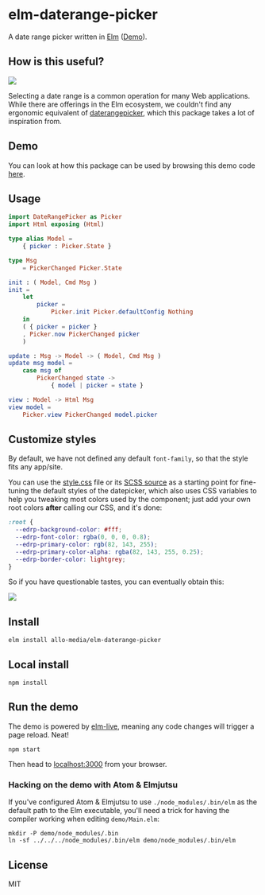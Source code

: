 # elm-daterange-picker

A date range picker written in [Elm](https://elm-lang.org/) ([Demo](https://allo-media.github.io/elm-daterange-picker/)).

## How is this useful?

![](https://i.imgur.com/qCH5hGn.png)

Selecting a date range is a common operation for many Web applications. While
there are offerings in the Elm ecosystem, we couldn't find any ergonomic
equivalent of [daterangepicker](http://www.daterangepicker.com/), which this
package takes a lot of inspiration from.

## Demo

You can look at how this package can be used by browsing this demo code
[here](https://github.com/allo-media/elm-daterange-picker/blob/master/demo/Main.elm).

## Usage

```elm
import DateRangePicker as Picker
import Html exposing (Html)

type alias Model =
    { picker : Picker.State }

type Msg
    = PickerChanged Picker.State

init : ( Model, Cmd Msg )
init =
    let
        picker =
            Picker.init Picker.defaultConfig Nothing
    in
    ( { picker = picker }
    , Picker.now PickerChanged picker
    )

update : Msg -> Model -> ( Model, Cmd Msg )
update msg model =
    case msg of
        PickerChanged state ->
            { model | picker = state }

view : Model -> Html Msg
view model =
    Picker.view PickerChanged model.picker
```

## Customize styles

By default, we have not defined any default `font-family`, so that the style
fits any app/site.

You can use the [style.css] file or its [SCSS source] as a starting point for
fine-tuning the default styles of the datepicker, which also uses CSS variables
to help you tweaking most colors used by the component; just add your own root
colors **after** calling our CSS, and it's done:

```CSS
:root {
  --edrp-background-color: #fff;
  --edrp-font-color: rgba(0, 0, 0, 0.8);
  --edrp-primary-color: rgb(82, 143, 255);
  --edrp-primary-color-alpha: rgba(82, 143, 255, 0.25);
  --edrp-border-color: lightgrey;
}
```

So if you have questionable tastes, you can eventually obtain this:

![](https://i.imgur.com/B2acsjG.jpg)

## Install

    elm install allo-media/elm-daterange-picker

## Local install

    npm install

## Run the demo

The demo is powered by [elm-live](https://github.com/wking-io/elm-live), meaning
any code changes will trigger a page reload. Neat!

    npm start

Then head to [localhost:3000](http://localhost:3000/) from your browser.

### Hacking on the demo with Atom & Elmjutsu

If you've configured Atom & Elmjutsu to use `./node_modules/.bin/elm` as the
default path to the Elm executable, you'll need a trick for having the compiler
working when editing `demo/Main.elm`:

    mkdir -P demo/node_modules/.bin
    ln -sf ../../../node_modules/.bin/elm demo/node_modules/.bin/elm

## License

MIT

[style.css]: https://allo-media.github.io/elm-daterange-picker/style.css
[scss source]: https://github.com/allo-media/elm-daterange-picker/blob/master/style/style.scss
